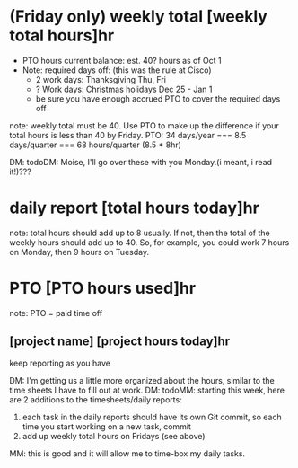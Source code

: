 # (Friday only) weekly total [weekly total hours]hr
* PTO hours current balance: est. 40? hours as of Oct 1
* Note: required days off: (this was the rule at Cisco)
  * 2 work days: Thanksgiving Thu, Fri
  * ? Work days: Christmas holidays Dec 25 - Jan 1
  * be sure you have enough accrued PTO to cover the required days off

note: weekly total must be 40. Use PTO to make up the difference if your total hours is less than 40 by Friday. 
PTO: 34 days/year === 8.5 days/quarter === 68 hours/quarter (8.5 * 8hr) 

DM: todoDM: Moise, I'll go over these with you Monday.(i meant, i read it!)???


# daily report [total hours today]hr
note: total hours should add up to 8 usually. If not, then the total of the weekly hours should add up to 40. So, for example, you could work 7 hours on Monday, then 9 hours on Tuesday. 

# PTO [PTO hours used]hr
note: PTO = paid time off
## [project name] [project hours today]hr
keep reporting as you have

DM: I'm getting us a little more organized about the hours, similar to the time sheets I have to fill out at work.
DM: todoMM: starting this week, here are 2 additions to the timesheets/daily reports:
1) each task in the daily reports should have its own Git commit, so each time you start working on a new task, commit
2) add up weekly total hours on Fridays (see above)

MM: this is good and it will allow me to time-box my daily tasks. 


